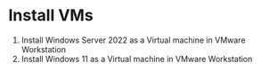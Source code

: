 # Install VMs

1. Install Windows Server 2022 as a Virtual machine in VMware Workstation
2. Install Windows 11 as a Virtual machine in  VMware Workstation
